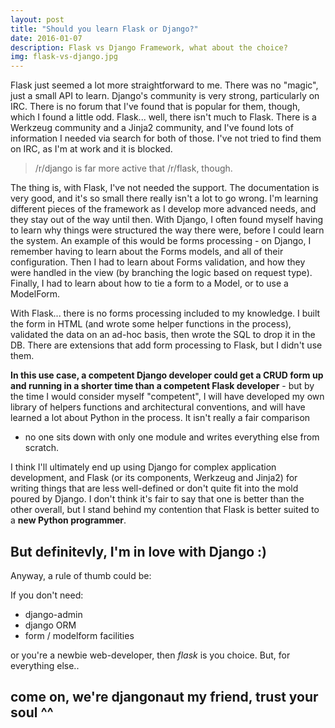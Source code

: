 ```yaml
---
layout: post
title: "Should you learn Flask or Django?"
date: 2016-01-07
description: Flask vs Django Framework, what about the choice?
img: flask-vs-django.jpg
---
```

Flask just seemed a lot more straightforward to me. There was no "magic", just a small API to learn. 
Django's community is very strong, particularly on IRC. There is no forum that I've found that is
popular for them, though, which I found a little odd. Flask... well, there isn't much to Flask.
There is a Werkzeug community and a Jinja2 community, and I've found lots of information I needed 
via search for both of those. I've not tried to find them on IRC, as I'm at work and it is blocked.

> /r/django is far more active that /r/flask, though.

The thing is, with Flask, I've not needed the support. The documentation is very good, 
and it's so small there really isn't a lot to go wrong. I'm learning different pieces of 
the framework as I develop more advanced needs, and they stay out of the way until then. 
With Django, I often found myself having to learn why things were structured the way there were, 
before I could learn the system. An example of this would be forms processing - on Django, 
I remember having to learn about the Forms models, and all of their configuration. 
Then I had to learn about Forms validation, and how they were handled in the view
(by branching the logic based on request type). Finally, I had to learn about how to tie a form to a Model, 
or to use a ModelForm.

With Flask... there is no forms processing included to my knowledge. 
I built the form in HTML (and wrote some helper functions in the process),
validated the data on an ad-hoc basis, then wrote the SQL to drop it in the DB.
There are extensions that add form processing to Flask, but I didn't use them.

**In this use case, a competent Django developer could get a CRUD form up and running in a
shorter time than a competent Flask developer** - but by the time I would consider myself 
"competent", I will have developed my own library of helpers functions and architectural 
conventions, and will have learned a lot about Python in the process. It isn't really a fair comparison
- no one sits down with only one module and writes everything else from scratch.

I think I'll ultimately end up using Django for complex application development, 
and Flask (or its components, Werkzeug and Jinja2) for writing things that are 
less well-defined or don't quite fit into the mold poured by Django. 
I don't think it's fair to say that one is better than the other overall,
 but I stand behind my contention that Flask is better suited to a **new Python programmer**.

## But definitevly, I'm in love with Django :)

Anyway, a rule of thumb could be:

If you don't need:
* django-admin
* django ORM
* form / modelform facilities

or you're a newbie web-developer, then *flask* is you choice. But, for everything else..

## come on, we're djangonaut my friend, trust your soul ^^

